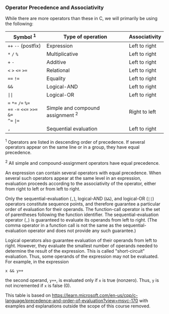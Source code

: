 <h3>Operator Precedence and Associativity</h3>
<p>While there are more operators than these in C, we will primarily be using the following:</p>

<table>
<thead>
<tr>
<th>Symbol <sup>1</sup></th>
<th>Type of operation</th>
<th>Associativity</th>
</tr>
</thead>
<tbody>
<tr>
<td><code>++</code> <code>--</code> (postfix)</td>
<td>Expression</td>
<td>Left to right</td>
</tr>
<tr>
<td><code>*</code> <code>/</code> <code>%</code></td>
<td>Multiplicative</td>
<td>Left to right</td>
</tr>
<tr>
<td><code>+</code> <code>-</code></td>
<td>Additive</td>
<td>Left to right</td>
</tr>
<tr>
<td><code>&lt;</code> <code>&gt;</code> <code>&lt;=</code> <code>&gt;=</code></td>
<td>Relational</td>
<td>Left to right</td>
</tr>
<tr>
<td><code>==</code> <code>!=</code></td>
<td>Equality</td>
<td>Left to right</td>
</tr>
<tr>
<td><code>&amp;&amp;</code></td>
<td>Logical-AND</td>
<td>Left to right</td>
</tr>
<tr>
<td><code>||</code></td>
<td>Logical-OR</td>
<td>Left to right</td>
</tr>
<tr>
<td><code>=</code> <code>*=</code> <code>/=</code> <code>%=</code><br><code>+=</code> <code>-=</code> <code>&lt;&lt;=</code> <code>&gt;&gt;=</code> <code>&amp;=</code><br><code>^=</code> <code>|=</code></td>
<td>Simple and compound assignment <sup>2</sup></td>
<td>Right to left</td>
</tr>
<tr>
<td><code>,</code></td>
<td>Sequential evaluation</td>
<td>Left to right</td>
</tr>
</tbody>
</table>
<p><sup>1</sup> Operators are listed in descending order of precedence. If several operators appear on the same line or in a group, they have equal precedence.</p>
<p><sup>2</sup> All simple and compound-assignment operators have equal precedence.</p>
<p>An expression can contain several operators with equal precedence. When several such operators appear at the same level in an expression, evaluation proceeds according to the associativity of the operator, either from right to left or from left to right.</p>
<p>Only the sequential-evaluation (<code>,</code>), logical-AND (<code>&amp;&amp;</code>), and logical-OR (<code>||</code>) operators constitute sequence points, and therefore guarantee a particular order of evaluation for their operands. The function-call operator is the set of parentheses following the function identifier. The sequential-evaluation operator (<code>,</code>) is guaranteed to evaluate its operands from left to right. (The comma operator in a function call is not the same as the sequential-evaluation operator and does not provide any such guarantee.)</p>
<p>Logical operators also guarantee evaluation of their operands from left to right. However, they evaluate the smallest number of operands needed to determine the result of the expression. This is called "short-circuit" evaluation. Thus, some operands of the expression may not be evaluated. For example, in the expression</p>
<p><code>x &amp;&amp; y++</code></p>
<p>the second operand, <code>y++</code>, is evaluated only if <code>x</code> is true (nonzero). Thus, <code>y</code> is not incremented if <code>x</code> is false (0).</p>

This table is based on <a href="https://learn.microsoft.com/en-us/cpp/c-language/precedence-and-order-of-evaluation?view=msvc-170">https://learn.microsoft.com/en-us/cpp/c-language/precedence-and-order-of-evaluation?view=msvc-170</a> with examples and explanations outside the scope of this course removed.
